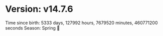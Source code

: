 # Version: v14.7.6
Time since birth: 5333 days, 127992 hours, 7679520 minutes, 460771200 seconds
Season: Spring 🌸
